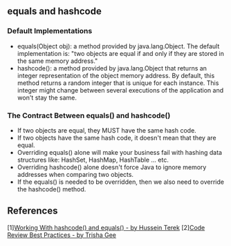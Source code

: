 ## equals and hashcode

### Default Implementations
* equals(Object obj): a method provided by java.lang.Object. The default implementation is: "two objects are equal if and only if they are stored in the same memory address."
* hashcode(): a method provided by java.lang.Object that returns an integer representation of the object memory address. By default, this method returns a random integer that is unique for each instance. This integer might change between several executions of the application and won't stay the same.

### The Contract Between equals() and hashcode()
* If two objects are equal, they MUST have the same hash code.
* If two objects have the same hash code, it doesn't mean that they are equal.
* Overriding equals() alone will make your business fail with hashing data structures like: HashSet, HashMap, HashTable ... etc.
* Overriding hashcode() alone doesn't force Java to ignore memory addresses when comparing two objects.
* If the equals() is needed to be overridden, then we also need to override the hashcode() method.

## References
[1][Working With hashcode() and equals() - by Hussein Terek](https://dzone.com/articles/working-with-hashcode-and-equals-in-java)
[2][Code Review Best Practices - by Trisha Gee](https://youtu.be/a9_0UUUNt-Y)